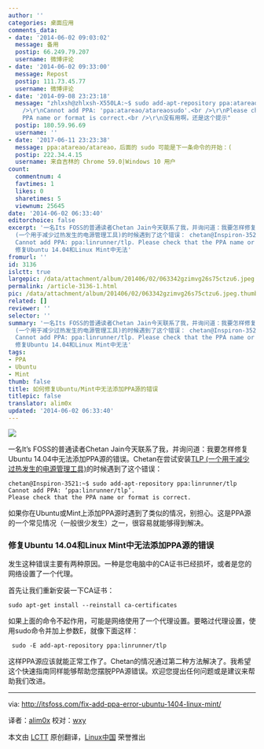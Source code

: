 ```yaml
---
author: ''
categories: 桌面应用
comments_data:
- date: '2014-06-02 09:03:02'
  message: 备用
  postip: 66.249.79.207
  username: 微博评论
- date: '2014-06-02 09:33:00'
  message: Repost
  postip: 111.73.45.77
  username: 微博评论
- date: '2014-09-08 23:23:18'
  message: "zhlxsh@zhlxsh-X550LA:~$ sudo add-apt-repository ppa:atareao/atareaosudo<br
    />\r\nCannot add PPA: 'ppa:atareao/atareaosudo'.<br />\r\nPlease check that the
    PPA name or format is correct.<br />\r\n没有用啊，还是这个提示"
  postip: 180.59.96.69
  username: ''
- date: '2017-06-11 23:23:38'
  message: ppa:atareao/atareao，后面的 sudo 可能是下一条命令的开始：(
  postip: 222.34.4.15
  username: 来自吉林的 Chrome 59.0|Windows 10 用户
count:
  commentnum: 4
  favtimes: 1
  likes: 0
  sharetimes: 5
  viewnum: 25645
date: '2014-06-02 06:33:40'
editorchoice: false
excerpt: '一名Its FOSS的普通读者Chetan Jain今天联系了我，并询问道：我要怎样修复Ubuntu 14.04中无法添加PPA源的错误。Chetan在尝试安装TLP
  (一个用于减少过热发生的电源管理工具)的时候遇到了这个错误： chetan@Inspiron-3521:~$ sudo add-apt-repository ppa:linrunner/tlp
  Cannot add PPA: ppa:linrunner/tlp. Please check that the PPA name or format is correct.  如果你在Ubuntu或Mint上添加PPA源时遇到了类似的情况，别担心。这是PPA源的一个常见情况（一般很少发生）之一，很容易就能够得到解决。
  修复Ubuntu 14.04和Linux Mint中无法'
fromurl: ''
id: 3136
islctt: true
largepic: /data/attachment/album/201406/02/063342gzimvg26s75ctzu6.jpeg
permalink: /article-3136-1.html
pic: /data/attachment/album/201406/02/063342gzimvg26s75ctzu6.jpeg.thumb.jpg
related: []
reviewer: ''
selector: ''
summary: '一名Its FOSS的普通读者Chetan Jain今天联系了我，并询问道：我要怎样修复Ubuntu 14.04中无法添加PPA源的错误。Chetan在尝试安装TLP
  (一个用于减少过热发生的电源管理工具)的时候遇到了这个错误： chetan@Inspiron-3521:~$ sudo add-apt-repository ppa:linrunner/tlp
  Cannot add PPA: ppa:linrunner/tlp. Please check that the PPA name or format is correct.  如果你在Ubuntu或Mint上添加PPA源时遇到了类似的情况，别担心。这是PPA源的一个常见情况（一般很少发生）之一，很容易就能够得到解决。
  修复Ubuntu 14.04和Linux Mint中无法'
tags:
- PPA
- Ubuntu
- Mint
thumb: false
title: 如何修复Ubuntu/Mint中无法添加PPA源的错误
titlepic: false
translator: alim0x
updated: '2014-06-02 06:33:40'
---
```


![](/data/attachment/album/201406/02/063342gzimvg26s75ctzu6.jpeg)


一名It’s FOSS的普通读者Chetan Jain今天联系了我，并询问道：我要怎样修复Ubuntu 14.04中无法添加PPA源的错误。Chetan在尝试安装[TLP (一个用于减少过热发生的电源管理工具)](http://itsfoss.com/solve-overheating-issue-battery-life-ubuntu-1304/)的时候遇到了这个错误：



```
chetan@Inspiron-3521:~$ sudo add-apt-repository ppa:linrunner/tlp
Cannot add PPA: ‘ppa:linrunner/tlp’.
Please check that the PPA name or format is correct.

```

如果你在Ubuntu或Mint上添加PPA源时遇到了类似的情况，别担心。这是PPA源的一个常见情况（一般很少发生）之一，很容易就能够得到解决。


### 修复Ubuntu 14.04和Linux Mint中无法添加PPA源的错误


发生这种错误主要有两种原因。一种是您电脑中的CA证书已经损坏，或者是您的网络设置了一个代理。


首先让我们重新安装一下CA证书：



```
sudo apt-get install --reinstall ca-certificates

```

如果上面的命令不起作用，可能是网络使用了一个代理设置。要略过代理设置，使用sudo命令并加上参数E，就像下面这样：



```
 sudo -E add-apt-repository ppa:linrunner/tlp

```

这样PPA源应该就能正常工作了。Chetan的情况通过第二种方法解决了。我希望这个快速指南同样能够帮助您摆脱PPA源错误。欢迎您提出任何问题或是建议来帮助我们改进。




---


via: <http://itsfoss.com/fix-add-ppa-error-ubuntu-1404-linux-mint/>


译者：[alim0x](https://github.com/alim0x) 校对：[wxy](https://github.com/wxy)


本文由 [LCTT](https://github.com/LCTT/TranslateProject) 原创翻译，[Linux中国](http://linux.cn/) 荣誉推出